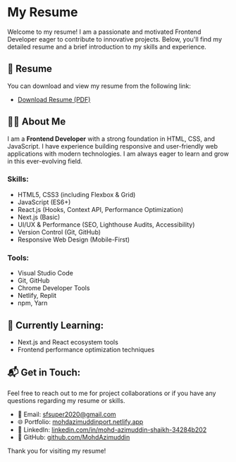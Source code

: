 # My Resume

Welcome to my resume! I am a passionate and motivated Frontend Developer eager to contribute to innovative projects. Below, you'll find my detailed resume and a brief introduction to my skills and experience.

## 📄 Resume

You can download and view my resume from the following link:

- [Download Resume (PDF)](https://github.com/MohdAzimuddin/updatedResume/raw/main/Mohd_Azimuddin_Frontend_resume.pdf)

## 👨‍💻 About Me

I am a **Frontend Developer** with a strong foundation in HTML, CSS, and JavaScript. I have experience building responsive and user-friendly web applications with modern technologies. I am always eager to learn and grow in this ever-evolving field.

### Skills:
- HTML5, CSS3 (including Flexbox & Grid)
- JavaScript (ES6+)
- React.js (Hooks, Context API, Performance Optimization)
- Next.js (Basic)
- UI/UX & Performance (SEO, Lighthouse Audits, Accessibility)
- Version Control (Git, GitHub)
- Responsive Web Design (Mobile-First)
   
### Tools:
- Visual Studio Code
- Git, GitHub 
- Chrome Developer Tools
- Netlify, Replit
- npm, Yarn

## 🌱 Currently Learning:
- Next.js and React ecosystem tools
- Frontend performance optimization techniques

## 📬 Get in Touch:
Feel free to reach out to me for project collaborations or if you have any questions regarding my resume or skills.

- 📧 Email: [sfsuper2020@gmail.com](mailto:sfsuper2020@gmail.com)
- 🌐 Portfolio: [mohdazimuddinport.netlify.app](https://mohdazimuddinport.netlify.app)
- 🔗 LinkedIn: [linkedin.com/in/mohd-azimuddin-shaikh-34284b202](https://www.linkedin.com/in/mohd-azimuddin-shaikh-34284b202)
- 🔗 GitHub: [github.com/MohdAzimuddin](https://github.com/MohdAzimuddin)

Thank you for visiting my resume!
